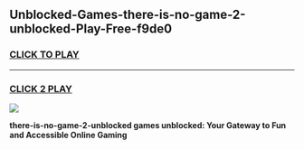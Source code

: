 
## Unblocked-Games-there-is-no-game-2-unblocked-Play-Free-f9de0
<h3>
<a href="https://premium76.site?title=there-is-no-game-2-unblocked&ref=22A">CLICK TO PLAY</a></h3>
<hr>

<h3>
<a href="https://premium76.site?title=there-is-no-game-2-unblocked&ref=22A">CLICK 2 PLAY</a>
  
</h3>

<a href="https://premium76.site?title=there-is-no-game-2-unblocked&ref=22A"><img src="https://clearcache.store/games.png"></a>


**there-is-no-game-2-unblocked games unblocked: Your Gateway to Fun and Accessible Online Gaming**
